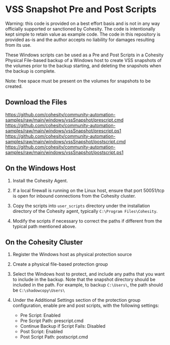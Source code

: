 # VSS Snapshot Pre and Post Scripts

Warning: this code is provided on a best effort basis and is not in any way officially supported or sanctioned by Cohesity. The code is intentionally kept simple to retain value as example code. The code in this repository is provided as-is and the author accepts no liability for damages resulting from its use.

These Windows scripts can be used as a Pre and Post Scripts in a Cohesity Physical File-based backup of a Windows host to create VSS snapshots of the volumes prior to the backup starting, and deleting the snapshots when the backup is complete.

Note: free space must be present on the volumes for snapshots to be created.

## Download the Files

<https://github.com/cohesity/community-automation-samples/raw/main/windows/vssSnapshot/prescript.cmd>
<https://github.com/cohesity/community-automation-samples/raw/main/windows/vssSnapshot/prescript.ps1>
<https://github.com/cohesity/community-automation-samples/raw/main/windows/vssSnapshot/postscript.cmd>
<https://github.com/cohesity/community-automation-samples/raw/main/windows/vssSnapshot/postscript.ps1>

## On the Windows Host

1. Install the Cohesity Agent.

2. If a local firewall is running on the Linux host, ensure that port 50051/tcp is open for inbound connections from the Cohesity cluster.

3. Copy the scripts into `user_scripts` directory under the installation directory of the Cohesity agent, typically `C:\Program Files\Cohesity`.

4. Modify the scripts if necessary to correct the paths if different from the typical path mentioned above.

## On the Cohesity Cluster

1. Register the Windows host as physical protection source

2. Create a physical file-based protection group

3. Select the Windows host to protect, and include any paths that you want to include in the backup. Note that the snapshot directory should be included in the path. For example, to backup `C:\Users\`, the path should be `C:\shadowcopy\Users\`

4. Under the Additional Settings section of the protection group configuration, enable pre and post scripts, with the following settings:

   * Pre Script: Enabled
   * Pre Script Path: prescript.cmd
   * Continue Backup if Script Fails: Disabled
   * Post Script: Enabled
   * Post Script Path: postscript.cmd
